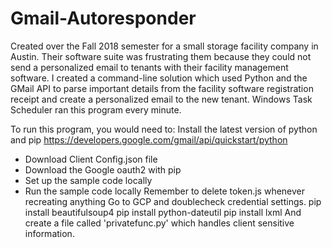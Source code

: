 # Gmail-Autoresponder
Created over the Fall 2018 semester for a small storage facility company in Austin. 
Their software suite was frustrating them because they could not send a personalized email to tenants with their facility management software. 
I created a command-line solution which used Python and the GMail API to parse important details from the facility software registration receipt 
and create a personalized email to the new tenant. 
Windows Task Scheduler ran this program every minute.

To run this program, you would need to:
Install the latest version of python and pip
https://developers.google.com/gmail/api/quickstart/python
* Download Client Config.json file
* Download the Google oauth2 with pip
* Set up the sample code locally
* Run the sample code  locally
Remember to delete token.js whenever recreating anything
Go to GCP and doublecheck credential settings.
pip install beautifulsoup4
pip install python-dateutil
pip install lxml
And create a file called 'privatefunc.py' which handles client sensitive information.
